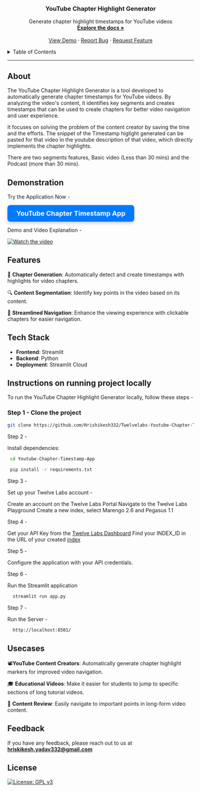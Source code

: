 <br />
<div align="center">
  <h3 align="center">YouTube Chapter Highlight Generator</h3>
  <p align="center">
    Generate chapter highlight timestamps for YouTube videos
    <br />
    <a href="https://github.com/Hrishikesh332/Twelvelabs-Youtube-Chapter-Timestamp"><strong>Explore the docs »</strong></a>
    <br />
    <br />
    <a href="https://twelvelabs-highlight-generator.streamlit.app/">View Demo</a>
    ·
    <a href="https://github.com/Hrishikesh332/Twelvelabs-Youtube-Chapter-Timestamp/issues">Report Bug</a>
    ·
    <a href="https://github.com/Hrishikesh332/Twelvelabs-Youtube-Chapter-Timestamp/issues">Request Feature</a>
  </p>
</div>

<details>
  <summary>Table of Contents</summary>
  <ol>
    <li><a href="#about">About</a></li>
    <li><a href="#features">Features</a></li>
    <li><a href="#tech-stack">Tech Stack</a></li>
    <li><a href="#instructions-on-running-project-locally">Instructions on running project locally</a></li>
    <li><a href="#usecases">Usecases</a></li>
    <li><a href="#feedback">Feedback</a></li>
  </ol>
</details>

------

## About

The YouTube Chapter Highlight Generator is a tool developed to automatically generate chapter timestamps for YouTube videos. By analyzing the video's content, it identifies key segments and creates timestamps that can be used to create chapters for better video navigation and user experience.

It focuses on solving the problem of the content creator by saving the time and the efforts. The snippet of the Timestamp higlight generated can be pasted for that video in the youtube description of that video, which directly implements the chapter highlights.

There are two segments features, Basic video (Less than 30 mins) and the Podcast (more than 30 mins). 

## Demonstration

Try the Application Now -

<a href="https://twelvelabs-highlight-generator.streamlit.app/" target="_blank" style="
    display: inline-block;
    padding: 12px 24px;
    font-size: 18px;
    font-weight: bold;
    color: #ffffff;
    background-color: #007bff;
    border: none;
    border-radius: 8px;
    text-align: center;
    text-decoration: none;
    box-shadow: 0 4px 8px rgba(0,0,0,0.2);
    transition: background-color 0.3s, box-shadow 0.3s;
">
    YouTube Chapter Timestamp App
</a>


Demo and Video Explanation -


  [![Watch the video](https://img.youtube.com/vi/z-_PJqjTZmM/hqdefault.jpg)](https://youtu.be/z-_PJqjTZmM)

## Features

🎯 **Chapter Generation**: Automatically detect and create timestamps with highlights for video chapters.

🔍 **Content Segmentation**: Identify key points in the video based on its content.

🚀 **Streamlined Navigation**: Enhance the viewing experience with clickable chapters for easier navigation.

## Tech Stack

- **Frontend**: Streamlit
- **Backend**: Python
- **Deployment**: Streamlit Cloud

## Instructions on running project locally

To run the YouTube Chapter Highlight Generator locally, follow these steps -

### Step 1 - Clone the project

```bash
git clone https://github.com/Hrishikesh332/Twelvelabs-Youtube-Chapter-Timestamp.git
```

Step 2  -

Install dependencies:

```bash
 cd Youtube-Chapter-Timestamp-App
 
 pip install -r requirements.txt
```

Step 3 - 

Set up your Twelve Labs account -

Create an account on the Twelve Labs Portal
Navigate to the Twelve Labs Playground
Create a new index, select Marengo 2.6 and Pegasus 1.1


Step 4 -

Get your API Key from the [Twelve Labs Dashboard](https://playground.twelvelabs.io/dashboard/api-key)
Find your INDEX_ID in the URL of your created [index](https://playground.twelvelabs.io/indexes/{index_id})

Step 5 -

Configure the application with your API credentials.

Step 6 -

Run the Streamlit application

```bash
  streamlit run app.py
```

Step 7 - 

Run the Server -

```bash
  http://localhost:8501/
```

## Usecases

📽️**YouTube Content Creators**: Automatically generate chapter highlight markers for improved video navigation.

🎓 **Educational Videos**: Make it easier for students to jump to specific sections of long tutorial videos.

🎥 **Content Review**: Easily navigate to important points in long-form video content.

## Feedback

If you have any feedback, please reach out to us at **hriskikesh.yadav332@gmail.com**


## License

[![License: GPL v3](https://img.shields.io/badge/License-GPLv3-blue.svg)](https://www.gnu.org/licenses/gpl-3.0)


